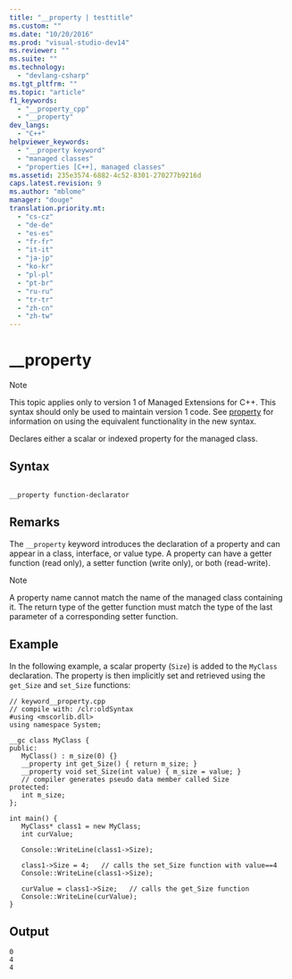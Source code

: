 ```yaml
---
title: "__property | testtitle"
ms.custom: ""
ms.date: "10/20/2016"
ms.prod: "visual-studio-dev14"
ms.reviewer: ""
ms.suite: ""
ms.technology: 
  - "devlang-csharp"
ms.tgt_pltfrm: ""
ms.topic: "article"
f1_keywords: 
  - "__property_cpp"
  - "__property"
dev_langs: 
  - "C++"
helpviewer_keywords: 
  - "__property keyword"
  - "managed classes"
  - "properties [C++], managed classes"
ms.assetid: 235e3574-6882-4c52-8301-270277b9216d
caps.latest.revision: 9
ms.author: "mblome"
manager: "douge"
translation.priority.mt: 
  - "cs-cz"
  - "de-de"
  - "es-es"
  - "fr-fr"
  - "it-it"
  - "ja-jp"
  - "ko-kr"
  - "pl-pl"
  - "pt-br"
  - "ru-ru"
  - "tr-tr"
  - "zh-cn"
  - "zh-tw"
---
```

# __property
> [!NOTE]
>  This topic applies only to version 1 of Managed Extensions for C++. This syntax should only be used to maintain version 1 code. See [property](../Topic/property%20%20\(C++%20Component%20Extensions\).md) for information on using the equivalent functionality in the new syntax.  
  
 Declares either a scalar or indexed property for the managed class.  
  
## Syntax  
  
```  
  
__property function-declarator  
```  
  
## Remarks  
 The `__property` keyword introduces the declaration of a property and can appear in a class, interface, or value type. A property can have a getter function (read only), a setter function (write only), or both (read-write).  
  
> [!NOTE]
>  A property name cannot match the name of the managed class containing it. The return type of the getter function must match the type of the last parameter of a corresponding setter function.  
  
## Example  
 In the following example, a scalar property (`Size`) is added to the `MyClass` declaration. The property is then implicitly set and retrieved using the `get_Size` and `set_Size` functions:  
  
```  
// keyword__property.cpp  
// compile with: /clr:oldSyntax  
#using <mscorlib.dll>  
using namespace System;  
  
__gc class MyClass {  
public:  
   MyClass() : m_size(0) {}  
   __property int get_Size() { return m_size; }  
   __property void set_Size(int value) { m_size = value; }  
   // compiler generates pseudo data member called Size  
protected:  
   int m_size;  
};  
  
int main() {  
   MyClass* class1 = new MyClass;  
   int curValue;  
  
   Console::WriteLine(class1->Size);  
  
   class1->Size = 4;   // calls the set_Size function with value==4  
   Console::WriteLine(class1->Size);  
  
   curValue = class1->Size;   // calls the get_Size function  
   Console::WriteLine(curValue);  
}  
```  
  
## Output  
  
```  
0  
4  
4  
```
